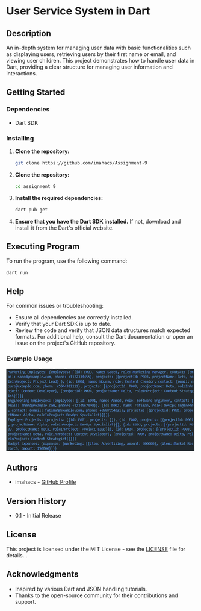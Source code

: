 # User Service System in Dart

## Description
An in-depth system for managing user data with basic functionalities such as displaying users, retrieving users by their first name or email, and viewing user children. This project demonstrates how to handle user data in Dart, providing a clear structure for managing user information and interactions.

## Getting Started

### Dependencies
- Dart SDK

### Installing
1. **Clone the repository:**
   ```bash
   git clone https://github.com/imahacs/Assignment-9
   ```
2. **Clone the repository:**
    ```bash
    cd assignment_9
     ```
3. **Install the required dependencies:**
    ```bash
    dart pub get
    ```
4. **Ensure that you have the Dart SDK installed.** If not, download and install it from the Dart's official website.

## Executing Program
To run the program, use the following command:

    dart run

## Help
For common issues or troubleshooting:

- Ensure all dependencies are correctly installed.
- Verify that your Dart SDK is up to date.
- Review the code and verify that JSON data structures match expected formats.
For additional help, consult the Dart documentation or open an issue on the project's GitHub repository.

### Example Usage
<img src="assets/img/image.png" alt="dart" width="500" style= "" />


## Authors
- imahacs - [GitHub Profile](https://github.com/imahacs)

## Version History
- 0.1 - Initial Release

## License
This project is licensed under the MIT License - see the [LICENSE](LICENSE.md) file for details.
.

## Acknowledgments
- Inspired by various Dart and JSON handling tutorials.
- Thanks to the open-source community for their contributions and support.